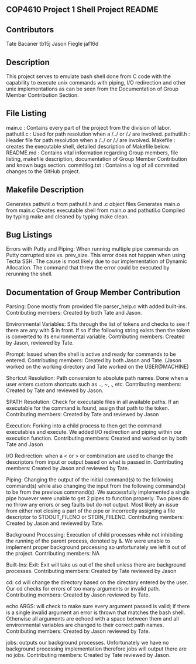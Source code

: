 COP4610 Project 1 Shell Project README
--------------------------------------

Contributors
------------
Tate Bacaner tb15j
Jason Fiegle jaf16d

Description
-----------
This project serves to emulate bash shell done from C code with the capability to execute unix commands with piping, I/O redirection and other unix implementations as can be seen from the Documentation of Group Member Contribution Section.

File Listing
------------
main.c  : Contains every part of the project from the division of labor. 
pathutil.c  : Used for path resolution when a /../ or /./ are involved.
pathutil.h  : Header file for path resolution when a /../ or /./ are involved.
Makefile  : creates the executable shell, detailed description of Makefile below. 
README.md : Contains vital information regarding Group members, file listing, makefile description, documentation of Group                            Member Contribution and known bugs section.
commitlog.txt : Contains a log of all commited changes to the GitHub project.

Makefile Description
--------------------
Generates pathutil.o from pathutil.h and .c object files
Generates main.o from main.c
Creates executable shell from main.o and pathutil.o
Compiled by typing make and cleaned by typing make clean.

Bug Listings
------------
Errors with Putty and Piping: When running multiple pipe commands on Putty corrupted size vs. prev_size. This error does not happen when using Tectia SSH. The cause is most likely due to our implementation of Dynamic Allocation. The command that threw the error could be executed by rerunning the shell.

Documentation of Group Member Contribution
------------------------------------------

Parsing: Done mostly from provided file parser_help.c with added built-ins.
Contributing members: Created by both Tate and Jason.

Environmental Variables: Sifts through the list of tokens and checks to see if there are any with $ in front. If so if the following string exists then the token is converted to its environmental variable.
Contributing members: Created by Jason, reviewed by Tate.

Prompt: Issued when the shell is active and ready for commands to be entered.
Contributing members: Created by both Jason and Tate. (Jason worked on the working directory and Tate worked on the USER@MACHINE)

Shortcut Resolution: Path conversion to absolute path names. Done when a user enters custom shortcuts such as .., ~, ., etc.
Contributing members: Created by Tate and reviewed by Jason.

$PATH Resolution: Check for executable files in all available paths. If an executable for the command is found, assign that path to the token.
Contributing members: Created by Tate and reviewed by Jason

Execution: Forking into a child process to then get the command executables and execute. We added I/O redirection and piping within our execution function.
Contributing members: Created and worked on by both Tate and Jason

I/O Redirection: when a < or > or combination are used to change the descriptors from input or output based on what is passed in.
Contributing members: Created by Jason and reviewed by Tate.

Piping: Changing the output of the initial command(s) to the following command(s) while also changing the input from the following command(s) to be from the previous command(s). We successfully implemented a single pipe however were unable to get 2 pipes to function properly. Two pipes do no throw any errors or seg faults but do not output. Most likely an issue from either not closing a part of the pipe or incorrectly assigning a file descriptor to STDOUT_FILENO or STDIN_FIILENO.
Contributing members: Created by Jason and reviewed by Tate.

Background Processing: Execution of child processes while not inhibiting the running of the parent process, denoted by &. We were unable to implement proper background processing so unfortunately we left it out of the project.
Contributing members: NA

Built-Ins:
Exit: Exit will take us out of the shell unless there are background processes.
Contributing members: Created by Tate reviewed by Jason
          
cd: cd will change the directory based on the directory entered by the user. Our cd checks for errors of too many arguments or invalid path.
Contributing members: Created by Jason reviewed by Tate.

echo ARGS: will check to make sure every argument passed is valid; if there is a single invalid argument an error is thrown that matches the bash shell. Otherwise all arguments are echoed with a space between them and all environmental variables are changed to their correct path names.
Contributing members: Created by Jason reviewed by Tate.

jobs: outputs our background processes. Unfortunately we have no background processing implementation therefore jobs will output there are no jobs.
Contributing members: Created by Tate reviewed by Jason.
